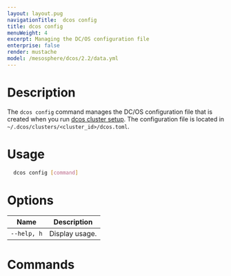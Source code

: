 ```yaml
---
layout: layout.pug
navigationTitle:  dcos config
title: dcos config
menuWeight: 4
excerpt: Managing the DC/OS configuration file
enterprise: false
render: mustache
model: /mesosphere/dcos/2.2/data.yml
---
```


# Description

The `dcos config` command manages the DC/OS configuration file that is created when you run [dcos cluster setup](/mesosphere/dcos/2.2/cli/command-reference/dcos-cluster/dcos-cluster-setup/). The configuration file is located in `~/.dcos/clusters/<cluster_id>/dcos.toml`.

# Usage

```bash
  dcos config [command]
```

# Options

| Name |  Description |
|---------|-------------|
| `--help, h`   |   Display usage. |



# Commands

